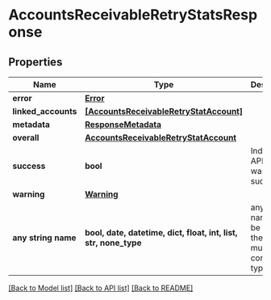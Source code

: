 # AccountsReceivableRetryStatsResponse


## Properties
Name | Type | Description | Notes
------------ | ------------- | ------------- | -------------
**error** | [**Error**](Error.md) |  | [optional] 
**linked_accounts** | [**[AccountsReceivableRetryStatAccount]**](AccountsReceivableRetryStatAccount.md) |  | [optional] 
**metadata** | [**ResponseMetadata**](ResponseMetadata.md) |  | [optional] 
**overall** | [**AccountsReceivableRetryStatAccount**](AccountsReceivableRetryStatAccount.md) |  | [optional] 
**success** | **bool** | Indicates if API call was successful | [optional] 
**warning** | [**Warning**](Warning.md) |  | [optional] 
**any string name** | **bool, date, datetime, dict, float, int, list, str, none_type** | any string name can be used but the value must be the correct type | [optional]

[[Back to Model list]](../README.md#documentation-for-models) [[Back to API list]](../README.md#documentation-for-api-endpoints) [[Back to README]](../README.md)


